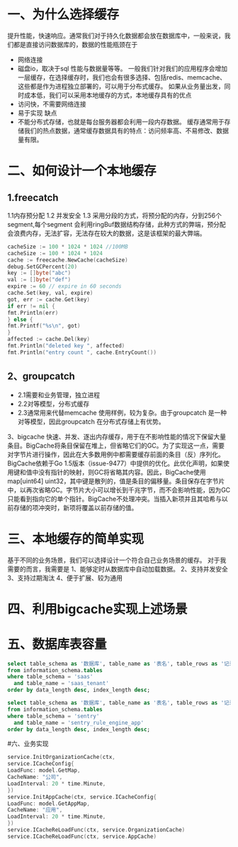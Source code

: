 # 一、为什么选择缓存
提升性能，快速响应。通常我们对于持久化数据都会放在数据库中，一般来说，我们都是直接访问数据库的，数据的性能瓶颈在于

- 网络连接
- 磁盘io，取决于sql 性能与数据量等等。 一般我们针对我们的应用程序会增加一层缓存，在选择缓存时，我们也会有很多选择、包括redis、memcache、这些都是作为进程独立部署的，可以用于分布式缓存。
  如果从业务量出发，同时成本低，我们可以采用本地缓存的方式，本地缓存具有的优点
- 访问快，不需要网络连接
- 易于实现 缺点
- 不能分布式存储，也就是每台服务器都会利用一段内存数据。 缓存通常用于存储我们的热点数据，通常缓存数据具有的特点：访问频率高、不易修改、数据量有限。

# 二、如何设计一个本地缓存
## 1.freecatch 
1.1内存预分配 
1.2 并发安全
1.3 采用分段的方式，将预分配的内存，分到256个segment,每个segment 会利用ringBuf数据结构存储，此种方式的弊端，预分配会浪费内存，无法扩容，无法存在较大的数据，这是该框架的最大弊端。
```go
cacheSize := 100 * 1024 * 1024 //100MB
cacheSize := 100 * 1024 * 1024
cache := freecache.NewCache(cacheSize)
debug.SetGCPercent(20)
key := []byte("abc")
val := []byte("def")
expire := 60 // expire in 60 seconds
cache.Set(key, val, expire)
got, err := cache.Get(key)
if err != nil {
fmt.Println(err)
} else {
fmt.Printf("%s\n", got)
}
affected := cache.Del(key)
fmt.Println("deleted key ", affected)
fmt.Println("entry count ", cache.EntryCount())
```
## 2、groupcatch
- 2.1需要和业务管理，独立进程
- 2.2对等模型，分布式缓存
- 2.3通常用来代替memcache
使用样例，较为复杂。由于groupcatch 是一种对等模型，因此groupcatch 在分布式存储上有优势。
  
3、bigcache
快速、并发、逐出内存缓存，用于在不影响性能的情况下保留大量条目。BigCache将条目保留在堆上，但省略它们的GC。为了实现这一点，需要对字节片进行操作，因此在大多数用例中都需要缓存前面的条目（反）序列化。
BigCache依赖于Go 1.5版本（issue-9477）中提供的优化。此优化声明，如果使用键和值中没有指针的映射，则GC将省略其内容。因此，BigCache使用map[uint64]
uint32，其中键是散列的，值是条目的偏移量。条目保存在字节片中，以再次省略GC。字节片大小可以增长到千兆字节，而不会影响性能，因为GC只能看到指向它的单个指针。BigCache不处理冲突。当插入新项并且其哈希与以前存储的项冲突时，新项将覆盖以前存储的值。

# 三、本地缓存的简单实现
基于不同的业务场景，我们可以选择设计一个符合自己业务场景的缓存。 对于我需要的而言，我需要是 
1、能够定时从数据库中自动加载数据。 
2、支持并发安全 
3、支持过期淘汰 
4、便于扩展、较为通用

# 四、利用bigcache实现上述场景

# 五、数据库表容量
```sql
select table_schema as '数据库', table_name as '表名', table_rows as '记录数', truncate(data_length / 1024 / 1024, 2) as '数据容量(MB)', truncate(index_length / 1024 / 1024, 2) as '索引容量(MB)'
from information_schema.tables
where table_schema = 'saas'
  and table_name = 'saas_tenant'
order by data_length desc, index_length desc;
```
```sql
select table_schema as '数据库', table_name as '表名', table_rows as '记录数', truncate(data_length / 1024 / 1024, 2) as '数据容量(MB)', truncate(index_length / 1024 / 1024, 2) as '索引容量(MB)'
from information_schema.tables
where table_schema = 'sentry'
  and table_name = 'sentry_rule_engine_app'
order by data_length desc, index_length desc;
```

#六、业务实现
```go
service.InitOrganizationCache(ctx,
service.ICacheConfig{
LoadFunc: model.GetMap,
CacheName: "公司",
LoadInterval: 20 * time.Minute,
})
service.InitAppCache(ctx, service.ICacheConfig{
LoadFunc: model.GetAppMap,
CacheName: "应用",
LoadInterval: 20 * time.Minute,
})
service.ICacheReLoadFunc(ctx, service.OrganizationCache)
service.ICacheReLoadFunc(ctx, service.AppCache)
```